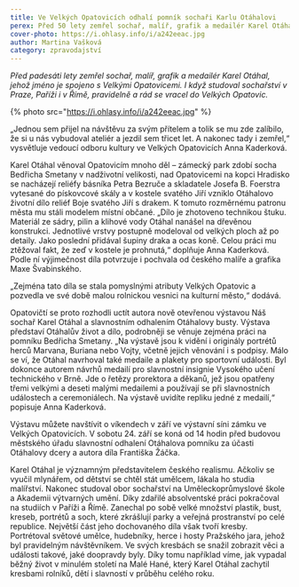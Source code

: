 ```yaml
---
title: Ve Velkých Opatovicích odhalí pomník sochaři Karlu Otáhalovi
perex: Před 50 lety zemřel sochař, malíř, grafik a medailér Karel Otáhal. Jeho jméno je spojeno s Velkými Opatovicemi, kde se jej rozhodli uctít nově otevřenou výstavou a slavnostním odhalením jeho busty.
cover-photo: https://i.ohlasy.info/i/a242eeac.jpg
author: Martina Vašková
category: zpravodajství
---
```


*Před padesáti lety zemřel sochař, malíř, grafik a medailér Karel Otáhal, jehož jméno je spojeno s Velkými Opatovicemi. I když studoval sochařství v Praze, Paříži i v Římě, pravidelně a rád se vracel do Velkých Opatovic.*

{% photo src="https://i.ohlasy.info/i/a242eeac.jpg" %}

„Jednou sem přijel na návštěvu za svým přítelem a tolik se mu zde zalíbilo, že si u nás vybudoval ateliér a jezdil sem třicet let. A nakonec tady i zemřel,“ vysvětluje vedoucí odboru kultury ve Velkých Opatovicích Anna Kaderková. 

Karel Otáhal věnoval Opatovicím mnoho děl – zámecký park zdobí socha Bedřicha Smetany v nadživotní velikosti, nad Opatovicemi na kopci Hradisko se nacházejí reliéfy básníka Petra Bezruče a skladatele Josefa B. Foerstra vytesané do pískovcové skály a v kostele svatého Jiří vzniklo Otáhalovo životní dílo reliéf Boje svatého Jiří s drakem. K tomuto rozměrnému patronu města mu stáli modelem místní občané. „Dílo je zhotoveno technikou štuku. Materiál ze sádry, pilin a klihové vody Otáhal nanášel na dřevěnou konstrukci. Jednotlivé vrstvy postupně modeloval od velkých ploch až po detaily. Jako poslední přidával šupiny draka a ocas koně. Celou práci mu ztěžoval fakt, že zeď v kostele je prohnutá,“ doplňuje Anna Kaderková. Podle ní výjimečnost díla potvrzuje i pochvala od českého malíře a grafika Maxe Švabinského. 

„Zejména tato díla se stala pomyslnými atributy Velkých Opatovic a pozvedla ve své době malou rolnickou vesnici na kulturní město,“ dodává. 

Opatovičtí se proto rozhodli uctít autora nově otevřenou výstavou Náš sochař Karel Otáhal a slavnostním odhalením Otáhalovy busty. Výstava představí Otáhalův život a dílo, podrobněji se věnuje zejména práci na pomníku Bedřicha Smetany. „Na výstavě jsou k vidění i originály portrétů herců Marvana, Buriana nebo Vojty, včetně jejich věnování i s podpisy. Málo se ví, že Otáhal navrhoval také medaile a plakety pro sportovní události. Byl dokonce autorem návrhů medailí pro slavnostní insignie Vysokého učení technického v Brně. Jde o řetězy prorektora a děkanů, jež jsou opatřeny třemi velkými a deseti malými medailemi a používají se při slavnostních událostech a ceremoniálech. Na výstavě uvidíte repliku jedné z medailí,“ popisuje Anna Kaderková.

Výstavu můžete navštívit o víkendech v září ve výstavní síni zámku ve Velkých Opatovicích. V sobotu 24. září se koná od 14 hodin před budovou městského úřadu slavnostní odhalení Otáhalova pomníku za účasti Otáhalovy dcery a autora díla Františka Žáčka.  

Karel Otáhal je významným představitelem českého realismu. Ačkoliv se vyučil mlynářem, od dětství se chtěl stát umělcem, lákala ho studia malířství. Nakonec studoval obor sochařství na Uměleckoprůmyslové škole a Akademii výtvarných umění. Díky zdařilé absolventské práci pokračoval na studiích v Paříži a Římě. Zanechal po sobě velké množství plastik, bust, kreseb, portrétů a soch, které zkrášlují parky a veřejná prostranství po celé republice. Největší část jeho dochovaného díla však tvoří kresby. Portrétoval světové umělce, hudebníky, herce i hosty Pražského jara, jehož byl pravidelným návštěvníkem. Ve svých kresbách se snažil zobrazit věci a události takové, jaké doopravdy byly. Díky tomu například víme, jak vypadal běžný život v minulém století na Malé Hané, který Karel Otáhal zachytil kresbami rolníků, dětí i slavností v průběhu celého roku.